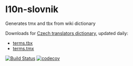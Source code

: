 # l10n-slovnik

Generates tmx and tbx from wiki dictionary

Downloads for [Czech translators dictionary][1], updated daily:

- [terms.tbx](http://dl.cihar.com/l10n/terms.tbx)
- [terms.tmx](http://dl.cihar.com/l10n/terms.tmx)

[1]: http://wiki.l10n.cz/P%C5%99ekladatelsk%C3%BD_slovn%C3%ADk

[![Build Status](https://travis-ci.org/nijel/l10n-slovnik.svg?branch=master)](https://travis-ci.org/nijel/l10n-slovnik)
[![codecov](https://codecov.io/gh/nijel/l10n-slovnik/branch/master/graph/badge.svg)](https://codecov.io/gh/nijel/l10n-slovnik)
